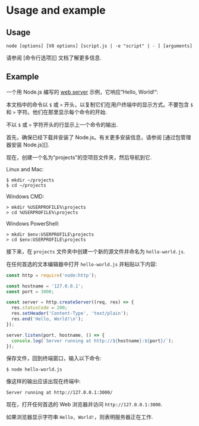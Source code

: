 # Usage and example

## Usage

<!--introduced_in=v0.10.0-->

<!--type=misc-->

`node [options] [V8 options] [script.js | -e "script" | - ] [arguments]`

请参阅 [命令行选项][] 文档了解更多信息.

## Example

一个用 Node.js 编写的 [web server][] 示例，它响应“Hello, World!”:

本文档中的命令以 `$` 或 `>` 开头，以复制它们在用户终端中的显示方式。不要包含 `$` 和 `>` 字符。他们在那里显示每个命令的开始.

不以 `$` 或 `>` 字符开头的行显示上一个命令的输出.

首先，确保已经下载并安装了 Node.js。有关更多安装信息，请参阅 [通过包管理器安装 Node.js][].

现在，创建一个名为“projects”的空项目文件夹，然后导航到它.

Linux and Mac:

```console
$ mkdir ~/projects
$ cd ~/projects
```

Windows CMD:

```console
> mkdir %USERPROFILE%\projects
> cd %USERPROFILE%\projects
```

Windows PowerShell:

```console
> mkdir $env:USERPROFILE\projects
> cd $env:USERPROFILE\projects
```

接下来，在 `projects` 文件夹中创建一个新的源文件并命名为 `hello-world.js`.

在任何首选的文本编辑器中打开 `hello-world.js` 并粘贴以下内容:

```js
const http = require('node:http');

const hostname = '127.0.0.1';
const port = 3000;

const server = http.createServer((req, res) => {
  res.statusCode = 200;
  res.setHeader('Content-Type', 'text/plain');
  res.end('Hello, World!\n');
});

server.listen(port, hostname, () => {
  console.log(`Server running at http://${hostname}:${port}/`);
});
```

保存文件，回到终端窗口，输入以下命令:

```console
$ node hello-world.js
```

像这样的输出应该出现在终端中:

```console
Server running at http://127.0.0.1:3000/
```

现在，打开任何首选的 Web 浏览器并访问 `http://127.0.0.1:3000`.

如果浏览器显示字符串 `Hello, World!`，则表明服务器正在工作.

[Command-line options]: cli.md#options
[Installing Node.js via package manager]: https://nodejs.org/en/download/package-manager/
[web server]: http.md
